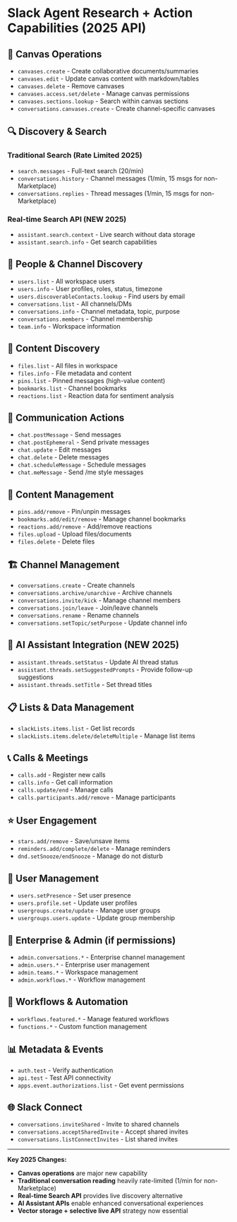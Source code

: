 # **Slack Agent Research + Action Capabilities (2025 API)**

## **🎨 Canvas Operations** 
- `canvases.create` - Create collaborative documents/summaries
- `canvases.edit` - Update canvas content with markdown/tables
- `canvases.delete` - Remove canvases
- `canvases.access.set/delete` - Manage canvas permissions
- `canvases.sections.lookup` - Search within canvas sections
- `conversations.canvases.create` - Create channel-specific canvases

## **🔍 Discovery & Search**
### Traditional Search (Rate Limited 2025)
- `search.messages` - Full-text search (20/min)
- `conversations.history` - Channel messages (1/min, 15 msgs for non-Marketplace)
- `conversations.replies` - Thread messages (1/min, 15 msgs for non-Marketplace)

### Real-time Search API (NEW 2025)
- `assistant.search.context` - Live search without data storage
- `assistant.search.info` - Get search capabilities

## **👥 People & Channel Discovery**
- `users.list` - All workspace users
- `users.info` - User profiles, roles, status, timezone
- `users.discoverableContacts.lookup` - Find users by email
- `conversations.list` - All channels/DMs
- `conversations.info` - Channel metadata, topic, purpose
- `conversations.members` - Channel membership
- `team.info` - Workspace information

## **📁 Content Discovery**
- `files.list` - All files in workspace
- `files.info` - File metadata and content
- `pins.list` - Pinned messages (high-value content)
- `bookmarks.list` - Channel bookmarks
- `reactions.list` - Reaction data for sentiment analysis

## **💬 Communication Actions**
- `chat.postMessage` - Send messages
- `chat.postEphemeral` - Send private messages
- `chat.update` - Edit messages
- `chat.delete` - Delete messages
- `chat.scheduleMessage` - Schedule messages
- `chat.meMessage` - Send /me style messages

## **📌 Content Management**
- `pins.add/remove` - Pin/unpin messages
- `bookmarks.add/edit/remove` - Manage channel bookmarks
- `reactions.add/remove` - Add/remove reactions
- `files.upload` - Upload files/documents
- `files.delete` - Delete files

## **🏗️ Channel Management**
- `conversations.create` - Create channels
- `conversations.archive/unarchive` - Archive channels
- `conversations.invite/kick` - Manage channel members
- `conversations.join/leave` - Join/leave channels
- `conversations.rename` - Rename channels
- `conversations.setTopic/setPurpose` - Update channel info

## **🤖 AI Assistant Integration (NEW 2025)**
- `assistant.threads.setStatus` - Update AI thread status
- `assistant.threads.setSuggestedPrompts` - Provide follow-up suggestions
- `assistant.threads.setTitle` - Set thread titles

## **📋 Lists & Data Management**
- `slackLists.items.list` - Get list records
- `slackLists.items.delete/deleteMultiple` - Manage list items

## **📞 Calls & Meetings**
- `calls.add` - Register new calls
- `calls.info` - Get call information
- `calls.update/end` - Manage calls
- `calls.participants.add/remove` - Manage participants

## **⭐ User Engagement**
- `stars.add/remove` - Save/unsave items
- `reminders.add/complete/delete` - Manage reminders
- `dnd.setSnooze/endSnooze` - Manage do not disturb

## **🔧 User Management**
- `users.setPresence` - Set user presence
- `users.profile.set` - Update user profiles
- `usergroups.create/update` - Manage user groups
- `usergroups.users.update` - Update group membership

## **🔐 Enterprise & Admin** (if permissions)
- `admin.conversations.*` - Enterprise channel management
- `admin.users.*` - Enterprise user management
- `admin.teams.*` - Workspace management
- `admin.workflows.*` - Workflow management

## **🔄 Workflows & Automation**
- `workflows.featured.*` - Manage featured workflows
- `functions.*` - Custom function management

## **📊 Metadata & Events**
- `auth.test` - Verify authentication
- `api.test` - Test API connectivity
- `apps.event.authorizations.list` - Get event permissions

## **🌐 Slack Connect**
- `conversations.inviteShared` - Invite to shared channels
- `conversations.acceptSharedInvite` - Accept shared invites
- `conversations.listConnectInvites` - List shared invites

---

**Key 2025 Changes:**
- **Canvas operations** are major new capability
- **Traditional conversation reading** heavily rate-limited (1/min for non-Marketplace)
- **Real-time Search API** provides live discovery alternative
- **AI Assistant APIs** enable enhanced conversational experiences
- **Vector storage + selective live API** strategy now essential